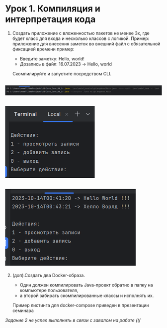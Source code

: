 # Урок 1. Компиляция и интерпретация кода

1. Создать приложение с вложенностью пакетов не менее 3х, где будет класс для входа и несколько классов с логикой. Пример: приложение для внесения заметок во внешний файл с обязательной фиксацией времени
пример:
   * Введите заметку: Hello, world!
   * Дозапись в файл: 16.07.2023 -> Hello, world

    Скомпилируйте и запустите посредством CLI.

![Скриншот № 1](resources/img1.png)
---
![Скриншот № 2](resources/img2.png)   
---
![Скриншот № 3](resources/img3.png)
---
2. (доп).Создать два Docker-образа. 
    * Один должен компилировать Java-проект обратно в папку на компьютере пользователя, 
    * а второй забирать скомпилированные классы и исполнять их. 
    
   Пример листинга для docker-compose приведен в презентации семинара

_*Задание 2 не успел выполнить в связи с завалом на работе (((*_